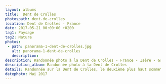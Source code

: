 ```yaml
---
layout: albums
title:  Dent de Crolles
photospath: dent-de-crolles
location: Dent de Crolles - France
date: 2017-05-21 00:00:00 +0200
tag1: Paysage
tag2: Nature
photos:
 - path: panorama-1-dent-de-crolles.jpg
   alt: panorama-1-dent-de-crolles
   description:
description: Randonnée photo à la Dent de Crolles - France - Isère - Grenoble - Photographies
description_album: Randonnée photo à la Dent de Crolles
details: Randonnée sur la Dent de Crolles, le deuxième plus haut sommet du massif de Chartreuse. Ma préferée pour les paysages aux alentours de Grenoble. Beaucoup de contrastes entre le coté rocailleux du sommet et le coté très dense des forêts du massif. Avec un peu de chance vous pourrez apercevoir des chamois.
datephoto: Mai 2017
---
```


